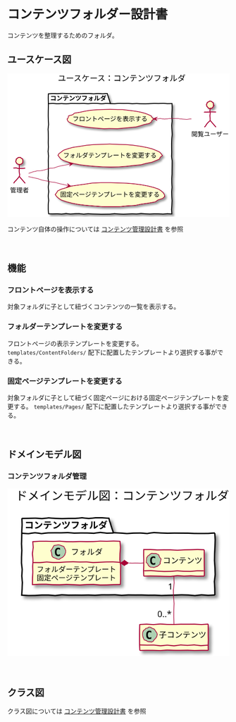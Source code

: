 # コンテンツフォルダー設計書

コンテンツを整理するためのフォルダ。

## ユースケース図

![ユースケース図：コンテンツ管理](../../svg/use_case/content_folders.svg)

コンテンツ自体の操作については [コンテンツ管理設計書](../contents/index.md) を参照

　
## 機能

### フロントページを表示する
対象フォルダに子として紐づくコンテンツの一覧を表示する。

### フォルダーテンプレートを変更する
フロントページの表示テンプレートを変更する。  
`templates/ContentFolders/` 配下に配置したテンプレートより選択する事ができる。

### 固定ページテンプレートを変更する
対象フォルダに子として紐づく固定ページにおける固定ページテンプレートを変更する。
`templates/Pages/` 配下に配置したテンプレートより選択する事ができる。

　
## ドメインモデル図
### コンテンツフォルダ管理
![ドメインモデル図：コンテンツ管理](../../svg/domain_model/content_folders.svg)

　
## クラス図
クラス図については [コンテンツ管理設計書](../contents/index.md) を参照


